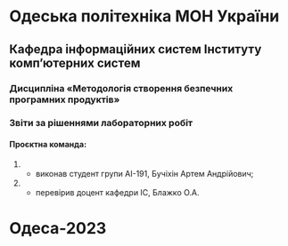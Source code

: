 # Одеська політехніка МОН України
## Кафедра інформаційних систем Інституту комп’ютерних систем
### Дисципліна «Методологія створення безпечних програмних продуктів»
### Звіти за рішеннями лабораторних робіт
#### Проєктна команда:
1. - виконав студент групи АІ-191, Бучіхін Артем Андрійович;
2. - перевірив доцент кафедри ІС, Блажко О.А.
# Одеса-2023
